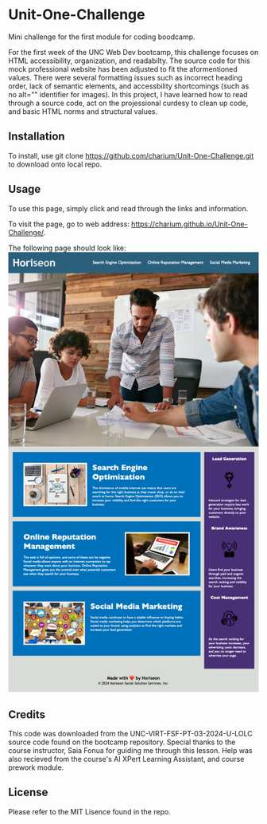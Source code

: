 # Unit-One-Challenge
Mini challenge for the first module for coding boodcamp. 

For the first week of the UNC Web Dev bootcamp, this challenge focuses on HTML accessibility, organization, and readabilty.
The source code for this mock professional website has been adjusted to fit the aformentioned values. There were several formatting issues such as incorrect heading order, lack of semantic elements, and accessbility shortcomings (such as no alt="" identifier for images). In this project, I have learned how to read through a source code, act on the projessional curdesy to clean up code, and basic
HTML norms and structural values. 

## Installation

To install, use git clone https://github.com/charium/Unit-One-Challenge.git to download onto local repo. 


## Usage

To use this page, simply click and read through the links and information.

To visit the page, go to web address: https://charium.github.io/Unit-One-Challenge/. 

The following page should look like: 
![Initial Web Page Deployement Cover Image.](images/Unit-One-Challenge-Screenshot.png)

## Credits

This code was downloaded from the UNC-VIRT-FSF-PT-03-2024-U-LOLC source code found on the bootcamp repository. Special thanks to the course instructor, Saia Fonua for guiding me through this lesson. Help was also recieved from the course's AI XPert Learning Assistant, and course prework module. 

## License

Please refer to the MIT Lisence found in the repo.
